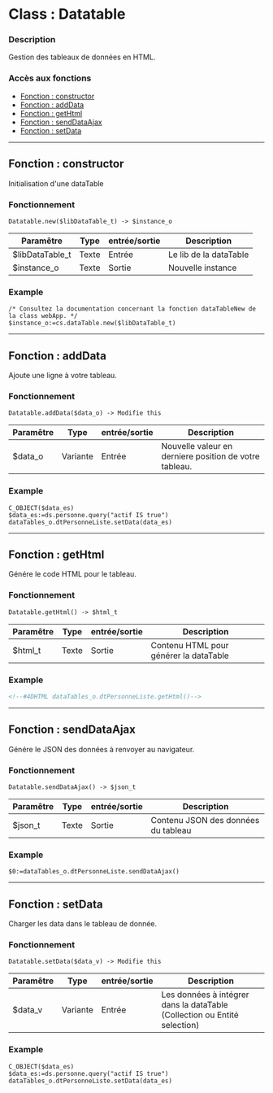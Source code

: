 ﻿<!-- Type your summary here -->
# Class : Datatable

### Description
Gestion des tableaux de données en HTML.

### Accès aux fonctions
* [Fonction : constructor](#fonction--constructor)
* [Fonction : addData](#fonction--addData)
* [Fonction : getHtml](#fonction--getHtml)
* [Fonction : sendDataAjax](#fonction--sendDataAjax)
* [Fonction : setData](#fonction--setData)



------------------------------------------------------

## Fonction : constructor			
Initialisation d'une dataTable


### Fonctionnement
```4d
Datatable.new($libDataTable_t) -> $instance_o
```

| Paramêtre       | Type       | entrée/sortie | Description |
| --------------- | ---------- | ------------- | ----------- |
| $libDataTable_t | Texte      | Entrée         | Le lib de la dataTable |
| $instance_o     | Texte      | Sortie        | Nouvelle instance |



### Example
```4d
/* Consultez la documentation concernant la fonction dataTableNew de la class webApp. */
$instance_o:=cs.dataTable.new($libDataTable_t)
```


------------------------------------------------------

## Fonction : addData
Ajoute une ligne à votre tableau.

### Fonctionnement
```4d
Datatable.addData($data_o) -> Modifie this
```

| Paramêtre     | Type       | entrée/sortie | Description |
| ------------- | ---------- | ------------- | ----------- |
| $data_o       | Variante   | Entrée         | Nouvelle valeur en derniere position de votre tableau. |


### Example
```4d
C_OBJECT($data_es)
$data_es:=ds.personne.query("actif IS true")
dataTables_o.dtPersonneListe.setData(data_es)
```


------------------------------------------------------

## Fonction : getHtml
Génére le code HTML pour le tableau.

### Fonctionnement
```4d
Datatable.getHtml() -> $html_t
```

| Paramêtre     | Type       | entrée/sortie | Description |
| ------------- | ---------- | ------------- | ----------- |
| $html_t       | Texte      | Sortie        | Contenu HTML pour générer la dataTable |


### Example
```html
<!--#4DHTML dataTables_o.dtPersonneListe.getHtml()-->
```


------------------------------------------------------

## Fonction : sendDataAjax
Génére le JSON des données à renvoyer au navigateur.

### Fonctionnement
```4d
Datatable.sendDataAjax() -> $json_t
```

| Paramêtre     | Type       | entrée/sortie | Description |
| ------------- | ---------- | ------------- | ----------- |
| $json_t       | Texte      | Sortie        | Contenu JSON des données du tableau |


### Example
```4d
$0:=dataTables_o.dtPersonneListe.sendDataAjax()
```


------------------------------------------------------

## Fonction : setData
Charger les data dans le tableau de donnée.

### Fonctionnement
```4d
Datatable.setData($data_v) -> Modifie this
```

| Paramêtre     | Type       | entrée/sortie | Description |
| ------------- | ---------- | ------------- | ----------- |
| $data_v       | Variante   | Entrée         | Les données à intégrer dans la dataTable (Collection ou Entité selection) |


### Example
```4d
C_OBJECT($data_es)
$data_es:=ds.personne.query("actif IS true")
dataTables_o.dtPersonneListe.setData(data_es)
```
